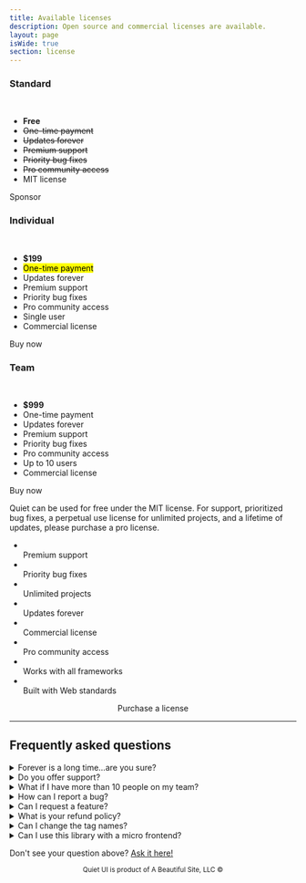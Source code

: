 ```yaml
---
title: Available licenses
description: Open source and commercial licenses are available.
layout: page
isWide: true
section: license
---
```


<div class="pricing-plans">
  <div class="pricing-plan">
    <quiet-icon class="pricing-plan-icon" name="code" style="color: #58acf2;"></quiet-icon>
    <h3 data-no-anchor>Standard</h3><br>
    <ul>
      <li><strong>Free</strong></li>
      <li><s>One-time payment</s></li>
      <li><s>Updates forever</s></li>
      <li><s>Premium support</s></li>
      <li><s>Priority bug fixes</s></li>
      <li><s>Pro community access</s></li>
      <li>MIT license</li>
    </ul>
    <quiet-button pill href="https://github.com/sponsors/claviska" target="_blank">
      <quiet-icon slot="start" family="filled" name="heart"></quiet-icon>
      Sponsor
    </quiet-button>
  </div>

  <div class="pricing-plan">
    <quiet-icon class="pricing-plan-icon" name="user-circle" style="color: #e98d61;"></quiet-icon>
    <h3 data-no-anchor>Individual</h3><br>
    <ul>
      <li><strong>$199</strong></li>
      <li><mark>One-time payment</mark></li>
      <li>Updates forever</li>
      <li>Premium support</li>
      <li>Priority bug fixes</li>
      <li>Pro community access</li>
      <li>Single user</li>
      <li>Commercial license</li>
    </ul>
    <quiet-button variant="primary" pill href="#" target="_blank">
      Buy now
    </quiet-button>
  </div>

  <div class="pricing-plan">
    <quiet-icon class="pricing-plan-icon" name="buildings" style="color: #7db664;"></quiet-icon>
    <h3 data-no-anchor>Team</h3><br>
    <ul>
      <li><strong>$999</strong></li>
      <li>One-time payment</li>
      <li>Updates forever</li>
      <li>Premium support</li>
      <li>Priority bug fixes</li>
      <li>Pro community access</li>
      <li>Up to 10 users</li>
      <li>Commercial license</li>
    </ul>
    <quiet-button variant="primary" pill href="#" target="_blank">
      Buy now
    </quiet-button>
  </div>  
</div>

Quiet can be used for free under the MIT license. For support, prioritized bug fixes, a perpetual use license for unlimited projects, and a lifetime of updates, please purchase a pro license.

<ul class="features-grid" aria-label="Features">
  <li><quiet-icon name="heart-handshake" style="color: #e886a7;"></quiet-icon><br>Premium support</li>
  <li><quiet-icon name="bug" style="color: #e98d61;"></quiet-icon><br>Priority bug fixes</li>
  <li><quiet-icon name="infinity" style="color: #a4a6b0;"></quiet-icon><br>Unlimited projects</li>
  <li><quiet-icon name="calendar" style="color: #58acf2;"></quiet-icon><br>Updates forever</li>
  <li><quiet-icon name="license" style="color: #ec8786;"></quiet-icon><br>Commercial license</li>
  <li><quiet-icon name="key" style="color: #c5a231;"></quiet-icon><br>Pro community access</li>
  <li><quiet-icon name="puzzle" style="color: #b394f4;"></quiet-icon><br>Works with all frameworks</li>
  <li><quiet-icon name="leaf" style="color: #7db664;"></quiet-icon><br>Built with Web standards</li>
</ul>

<div style="text-align: center;">
  <quiet-button variant="primary" size="lg" pill href="#" target="_blank" style="margin-block-start: var(--quiet-content-spacing);">
    Purchase a license
  </quiet-button>
</div>

---

## Frequently asked questions

<details name="faq">
  <summary>Forever is a long time…are you sure?</summary>
  Yes! I don't need a lambo — just help me keep this thing going. ✌️
</details>

<details name="faq">
  <summary>Do you offer support?</summary>
  You can ask questions in the <a href="https://github.com/quietui/quiet/discussions">public discussion forum</a>. For additional support, please purchase a license for direct support from the maintainer and access to the pro community.
</details>

<details name="faq">
  <summary>What if I have more than 10 people on my team?</summary>
  Please purchase multiple team licenses to account for additional users. For example, a team of 11–20 would need to purchase two team licenses. You can adjust the quantity at checkout to avoid making separate purchases.
</details>

<details name="faq">
  <summary>How can I report a bug?</summary>
  Bugs should be <a href="https://github.com/quietui/quiet/issues">reported on GitHub</a>. Priority is given to pro license holders, but cannot be guaranteed. For best results, please include a minimal reproduction with your report.
</details>

<details name="faq">
  <summary>Can I request a feature?</summary>
  Features can be requested in the <a href="https://github.com/quietui/quiet/discussions/categories/feature-requests">discussion forum</a>. Please search before posting to prevent duplicate requests. Use the 👍 reaction to vote.
</details>

<details name="faq">
  <summary>What is your refund policy?</summary>
  Refunds are offered up to 14 days from the date of purchase.
</details>

<details name="faq">
  <summary>Can I change the tag names?</summary>
  Component tag names, e.g. <code>&lt;quiet-button&gt;</code>, cannot be changed without modifying the source code due to the way tags are referenced in code and styles. Attempting to change tag names, e.g. by extending the associated classes, will cause unexpected breakages and isn't a supported feature of the library.
</details>

<details name="faq">
  <summary>Can I use this library with a micro frontend?</summary>
  Because custom elements are registered globally, I don't recommend using Quiet in a micro frontend architecture <em>unless</em> you move it to the top of the stack. Avoid loading the library multiple times, as this will cause version conflicts and load more code than is necessary.
</details>

Don't see your question above? [Ask it here!](https://github.com/quietui/quiet/discussions)

<small class="copyright">
  Quiet UI is product of A Beautiful Site, LLC
  &copy;<quiet-date year="numeric"></quiet-date>
</small>

<style>
  .copyright {
    display: block;
    color: var(--quiet-text-muted);
    text-align: center;
    margin-block-end: 2rem;
  }
</style>